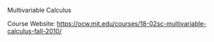 Multivariable Calculus

Course Website: https://ocw.mit.edu/courses/18-02sc-multivariable-calculus-fall-2010/

